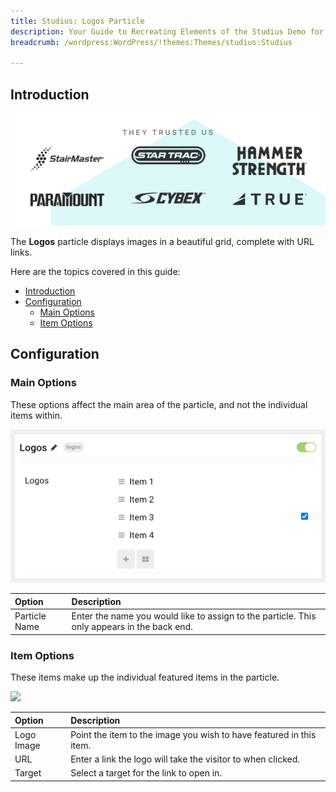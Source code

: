 ```yaml
---
title: Studius: Logos Particle
description: Your Guide to Recreating Elements of the Studius Demo for WordPress
breadcrumb: /wordpress:WordPress/!themes:Themes/studius:Studius

---
```


## Introduction

![](assets/particle_logos1.png)

The **Logos** particle displays images in a beautiful grid, complete with URL links.

Here are the topics covered in this guide:

- [Introduction](#introduction)
- [Configuration](#configuration)
  - [Main Options](#main-options)
  - [Item Options](#item-options)

## Configuration

### Main Options 

These options affect the main area of the particle, and not the individual items within.

![](assets/particle_logos2.png)

| Option        | Description                                                                                 |
| :-----        | :-----                                                                                      |
| Particle Name | Enter the name you would like to assign to the particle. This only appears in the back end. |

### Item Options

These items make up the individual featured items in the particle.

![](assets/particle_logos4.png)

| Option     | Description                                                         |
| :-----     | :-----                                                              |
| Logo Image | Point the item to the image you wish to have featured in this item. |
| URL        | Enter a link the logo will take the visitor to when clicked.        |
| Target     | Select a target for the link to open in.                            |



